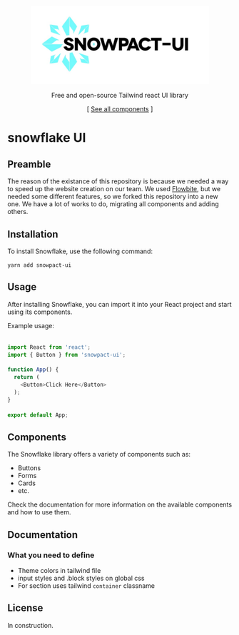 <div align="center">

<p>
  <a href="https://snowpact.com">
    <img alt="snowpact-ui - Tailwind react UI components" width="400" src=".github/assets/snowpact-ui.jpg">
  </a>
</p>
<p>Free and open-source Tailwind react UI library</p>

[ [See all components](https://daisyui.com/components/) ]

</div>

# snowflake UI

## Preamble

The reason of the existance of this repository is because we needed a way to speed up the website creation on our team.
We used [Flowbite](https://flowbite.com/), but we needed some different features, so we forked this repository into a new one.
We have a lot of works to do, migrating all components and adding others.

## Installation

To install Snowflake, use the following command:

````
yarn add snowpact-ui
````

## Usage

After installing Snowflake, you can import it into your React project and start using its components.

Example usage:

```javascript

import React from 'react';
import { Button } from 'snowpact-ui';

function App() {
  return (
    <Button>Click Here</Button>
  );
}

export default App;
```

## Components

The Snowflake library offers a variety of components such as:

- Buttons
- Forms
- Cards
- etc.

Check the documentation for more information on the available components and how to use them.

## Documentation

### What you need to define

- Theme colors in tailwind file
- input styles and .block styles on global css
- For section uses tailwind `container` classname

## License

In construction.
